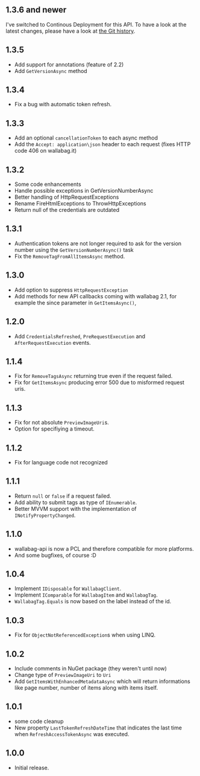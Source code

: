 ## 1.3.6 and newer
I've switched to Continous Deployment for this API. To have a look at the latest changes, please have a look at [the Git history](https://github.com/jlnostr/wallabag-api/commits/master).

## 1.3.5
- Add support for annotations (feature of 2.2)
- Add `GetVersionAsync` method

## 1.3.4
- Fix a bug with automatic token refresh.

## 1.3.3
- Add an optional `cancellationToken` to each async method
- Add the `Accept: application\json` header to each request (fixes HTTP code 406 on wallabag.it)

## 1.3.2
- Some code enhancements
- Handle possible exceptions in GetVersionNumberAsync
- Better handling of HttpRequestExceptions
- Rename FireHtmlExceptions to ThrowHttpExceptions
- Return null of the credentials are outdated

## 1.3.1
- Authentication tokens are not longer required to ask for the version number using the `GetVersionNumberAsync()` task
- Fix the `RemoveTagFromAllItemsAsync` method.

## 1.3.0
- Add option to suppress `HttpRequestException`
- Add methods for new API callbacks coming with wallabag 2.1, for example the since parameter in `GetItemsAsync()`,

## 1.2.0
- Add `CredentialsRefreshed`, `PreRequestExecution` and `AfterRequestExecution` events.

## 1.1.4
- Fix for `RemoveTagsAsync` returning true even if the request failed.
- Fix for `GetItemsAsync` producing error 500 due to misformed request uris.

## 1.1.3
- Fix for not absolute `PreviewImageUri`s.
- Option for specifiying a timeout. 

## 1.1.2
- Fix for language code not recognized

## 1.1.1
- Return `null` or `false` if a request failed.
- Add ability to submit tags as type of `IEnumerable`.
- Better MVVM support with the implementation of `INotifyPropertyChanged`.

## 1.1.0
- wallabag-api is now a PCL and therefore compatible for more platforms.
- And some bugfixes, of course :D

## 1.0.4
- Implement `IDisposable` for `WallabagClient`.
- Implement `IComparable` for `WallabagItem` and `WallabagTag`.
- `WallabagTag.Equals` is now based on the label instead of the id.

## 1.0.3
- Fix for `ObjectNotReferencedException`s when using LINQ.

## 1.0.2
- Include comments in NuGet package (they weren't until now)
- Change type of `PreviewImageUri` to `Uri`
- Add `GetItemsWithEnhancedMetadataAsync` which will return informations like page number, number of items along with items itself.

## 1.0.1
- some code cleanup
- New property `LastTokenRefreshDateTime` that indicates the last time when `RefreshAccessTokenAsync` was executed.

## 1.0.0
- Initial release.